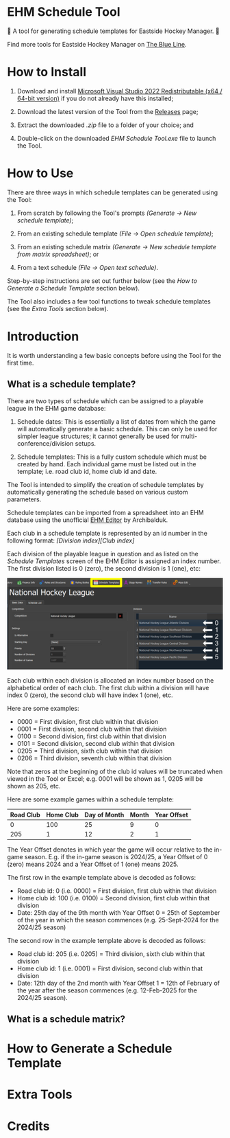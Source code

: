 # EHM Schedule Tool
:rocket: A tool for generating schedule templates for Eastside Hockey Manager. :calendar:

Find more tools for Eastside Hockey Manager on [The Blue Line](https://ehmtheblueline.com).

# How to Install
1. Download and install [Microsoft Visual Studio 2022 Redistributable (x64 / 64-bit version)](https://aka.ms/vs/17/release/VC_redist.x64.exe) if you do not already have this installed;

1. Download the latest version of the Tool from the [Releases](https://github.com/archibalduk/EHM_Schedule_Tool/releases) page;

1. Extract the downloaded *.zip* file to a folder of your choice; and

1. Double-click on the downloaded *EHM Schedule Tool.exe* file to launch the Tool.

# How to Use
There are three ways in which schedule templates can be generated using the Tool:

1. From scratch by following the Tool's prompts *(Generate -> New schedule template)*;

1. From an existing schedule template *(File -> Open schedule template)*;

1. From an existing schedule matrix *(Generate -> New schedule template from matrix spreadsheet)*; or

1. From a text schedule *(File -> Open text schedule)*.

Step-by-step instructions are set out further below (see the *How to Generate a Schedule Template* section below).

The Tool also includes a few tool functions to tweak schedule templates (see the *Extra Tools* section below).

# Introduction
It is worth understanding a few basic concepts before using the Tool for the first time.

## What is a schedule template?
There are two types of schedule which can be assigned to a playable league in the EHM game database:

1. Schedule dates: This is essentially a list of dates from which the game will automatically generate a basic schedule. This can only be used for simpler league structures; it cannot generally be used for multi-conference/division setups.

1. Schedule templates: This is a fully custom schedule which must be created by hand. Each individual game must be listed out in the template; i.e. road club id, home club id and date. 

The Tool is intended to simplify the creation of schedule templates by automatically generating the schedule based on various custom parameters.

Schedule templates can be imported from a spreadsheet into an EHM database using the unofficial [EHM Editor](https://ehmtheblueline.com/editor) by Archibalduk.

Each club in a schedule template is represented by an id number in the following format: *[Division index][Club index]*

Each division of the playable league in question and as listed on the *Schedule Templates* screen of the EHM Editor is assigned an index number. The first division listed is 0 (zero), the second division is 1 (one), etc:

![Division index example](docs/img/division_index_example.png)

Each club within each division is allocated an index number based on the alphabetical order of each club. The first club within a division will have index 0 (zero), the second club will have index 1 (one), etc.

Here are some examples:

- 0000 = First division, first club within that division
- 0001 = First division, second club within that division
- 0100 = Second division, first club within that division
- 0101 = Second division, second club within that division
- 0205 = Third division, sixth club within that division
- 0206 = Third division, seventh club within that division

Note that zeros at the beginning of the club id values will be truncated when viewed in the Tool or Excel; e.g. 0001 will be shown as 1, 0205 will be shown as 205, etc.

Here are some example games within a schedule template:

| Road Club | Home Club | Day of Month | Month | Year Offset |
| --- | --- | --- | --- | --- |
| 0 | 100 | 25 | 9 | 0 |
| 205 | 1 | 12 | 2 | 1 |

The Year Offset denotes in which year the game will occur relative to the in-game season. E.g. if the in-game season is 2024/25, a Year Offset of 0 (zero) means 2024 and a Year Offset of 1 (one) means 2025.

The first row in the example template above is decoded as follows:
- Road club id: 0 (i.e. 0000) = First division, first club within that division
- Home club id: 100 (i.e. 0100) = Second division, first club within that division
- Date: 25th day of the 9th month with Year Offset 0 = 25th of September of the year in which the season commences (e.g. 25-Sept-2024 for the 2024/25 season)

The second row in the example template above is decoded as follows:
- Road club id: 205 (i.e. 0205) = Third division, sixth club within that division
- Home club id: 1 (i.e. 0001) = First division, second club within that division
- Date: 12th day of the 2nd month with Year Offset 1 = 12th of February of the year after the season commences (e.g. 12-Feb-2025 for the 2024/25 season).

## What is a schedule matrix?

# How to Generate a Schedule Template

# Extra Tools

# Credits
